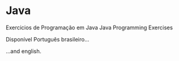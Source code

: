 # Java
Exercicios de Programação em Java
Java Programming Exercises

Disponível Português brasileiro...

...and english.
